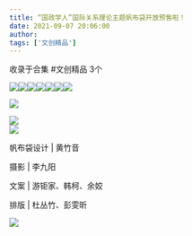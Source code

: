 ```yaml
---
title: “国政学人”国际关系理论主题帆布袋开放预售啦！
date: 2021-09-07 20:06:00
author: 
tags: ['文创精品']
---
```



收录于合集 #文创精品 3个

![](/images/573/2.gif)![](/images/573/3.jpeg)![](/images/573/4.jpeg)![](/images/573/5.jpeg)![](/images/573/6.jpeg)![](/images/573/7.jpeg)![](/images/573/8.jpeg)

[![](/images/573/9.jpeg)]()

![](/images/573/10.jpeg)  
![](/images/573/11.jpeg)

  

帆布袋设计 | 黄竹音

摄影 | 李九阳

文案 | 游钜家、韩柯、余姣

排版 | 杜丛竹、彭雯昕

![](/images/573/12.gif)

